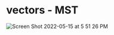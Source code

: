 # vectors - MST

![Screen Shot 2022-05-15 at 5 51 26 PM](https://user-images.githubusercontent.com/17501941/168495342-f4af722f-0e31-4a0b-9f75-9cc86aecb2db.png)
